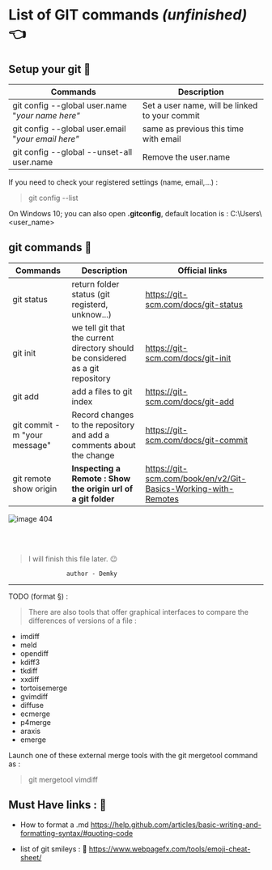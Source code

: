 List of GIT commands _(unfinished)_ :point_left:
==

Setup your git :balloon:
--

Commands | Description
------------ | -------------
git config --global user.name "_your name here"_ | Set a user name, will be linked to your commit
git config --global user.email "_your email here"_ | same as previous this time with email
git config --global --unset-all user.name | Remove the user.name

If you need to check your registered settings (name, email,...) :
> git config --list

On Windows 10; you can also open **.gitconfig**, default location is : C:\Users\ <user_name>

git commands :anger:
--


Commands | Description | Official links
------------ | ------------- | -------------
git status | return folder status (git registerd, unknow...) | https://git-scm.com/docs/git-status
git init | we tell git that the current directory should be considered as a git repository | https://git-scm.com/docs/git-init
git add <name> | add a files to git index | https://git-scm.com/docs/git-add
git commit -m "your message" | Record changes to the repository and add a comments about the change | https://git-scm.com/docs/git-commit
git remote show origin | **Inspecting a Remote : Show the origin url of a git folder** | https://git-scm.com/book/en/v2/Git-Basics-Working-with-Remotes
  
![image 404](https://i.imgur.com/DucYZXJ.png)


<br /><br />

> I will finish this file later. :neutral_face:

                    author - Demky



--------------------

TODO (format §) : 
> There are also tools that offer graphical interfaces to compare the differences of versions of a file :
* imdiff 
* meld
* opendiff
* kdiff3
* tkdiff
* xxdiff
* tortoisemerge
* gvimdiff
* diffuse
* ecmerge
* p4merge
* araxis 
* emerge

Launch one of these external merge tools with the git mergetool command as : 
> git mergetool vimdiff 


Must Have links : :pray:
--

* How to format a .md
https://help.github.com/articles/basic-writing-and-formatting-syntax/#quoting-code

* list of git smileys : :speech_balloon:
https://www.webpagefx.com/tools/emoji-cheat-sheet/
